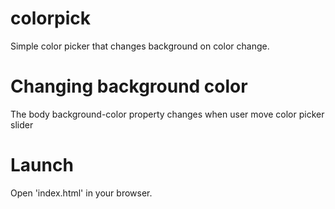# colorpick
Simple color picker that changes background on color change.

# Changing background color
The body background-color property changes when user move color picker slider

# Launch
Open 'index.html' in your browser.
